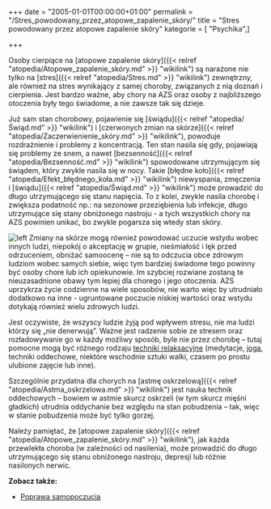 +++
date = "2005-01-01T00:00:00+01:00"
permalink = "/Stres_powodowany_przez_atopowe_zapalenie_skóry/"
title = "Stres powodowany przez atopowe zapalenie skóry"
kategorie = [ "Psychika",]

+++

Osoby cierpiące na [atopowe zapalenie skóry]({{< relref "atopedia/Atopowe_zapalenie_skóry.md" >}} "wikilink") są narażone nie tylko na [stres]({{< relref "atopedia/Stres.md" >}} "wikilink") zewnętrzny, ale również na stres wynikający z samej choroby, związanych z nią doznań i cierpienia. Jest bardzo ważne, aby chory na AZS oraz osoby z najbliższego otoczenia były tego świadome, a nie zawsze tak się dzieje.

Już sam stan chorobowy, pojawienie się [świądu]({{< relref "atopedia/Świąd.md" >}} "wikilink") i [czerwonych zmian na skórze]({{< relref "atopedia/Zaczerwienienie_skóry.md" >}} "wikilink"), powoduje rozdrażnienie i problemy z koncentracją. Ten stan nasila się gdy, pojawiają się problemy ze snem, a nawet [bezsenność]({{< relref "atopedia/Bezsenność.md" >}} "wikilink") spowodowane utrzymującym się świądem, który zwykle nasila się w nocy. Takie [błędne koło]({{< relref "atopedia/Efekt_błędnego_koła.md" >}} "wikilink") niewyspania, zmęczenia i [świądu]({{< relref "atopedia/Świąd.md" >}} "wikilink") może prowadzić do długo utrzymującego się stanu napięcia. To z kolei, zwykle nasila chorobę i zwiększa podatność np.: na sezonowe przeziębienia lub infekcje, długo utrzymujące się stany obniżonego nastroju - a tych wszystkich chory na AZS powinien unikać, bo zwykle pogarsza się wtedy stan skóry.

![](/images/niesmialosc.png "left") Zmiany na skórze mogą również powodować uczucie wstydu wobec innych ludzi, niepokój o akceptację w grupie, nieśmiałość i lęk przed odrzuceniem, obniżać samoocenę – nie są to odczucia obce zdrowym ludziom wobec samych siebie, więc tym bardziej świadome tego powinny być osoby chore lub ich opiekunowie. Im szybciej rozwiane zostaną te nieuzasadnione obawy tym lepiej dla chorego i jego otoczenia. AZS uprzykrza życie codzienne na wiele sposobów, nie warto więc by utrudniało dodatkowo na inne - ugruntowane poczucie niskiej wartości oraz wstydu dotykają również wielu zdrowych ludzi.

Jest oczywiste, że wszyscy ludzie żyją pod wpływem stresu, nie ma ludzi którzy się „nie denerwują”. Ważne jest radzenie sobie ze stresem oraz rozładowywanie go w każdy możliwy sposób, byle nie przez chorobę – tutaj pomocne mogą być różnego rodzaju [techniki relaksacyjne](/atopedia/Techniki_relaksacyjne "wikilink") (medytacje, [joga](http://pl.wikipedia.org/wiki/Joga), techniki oddechowe, niektóre wschodnie sztuki walki, czasem po prostu ulubione zajęcie lub inne).

Szczególnie przydatna dla chorych na [astmę oskrzelową]({{< relref "atopedia/Astma_oskrzelowa.md" >}} "wikilink") jest nauka technik oddechowych – bowiem w astmie skurcz oskrzeli (w tym skurcz mięśni gładkich) utrudnia oddychanie bez względu na stan pobudzenia – tak, więc w stanie pobudzenia może być tylko gorzej.

Należy pamiętać, że [atopowe zapalenie skóry]({{< relref "atopedia/Atopowe_zapalenie_skóry.md" >}} "wikilink"), jak każda przewlekła choroba (w zależności od nasilenia), może prowadzić do długo utrzymującego się stanu obniżonego nastroju, depresji lub różnie nasilonych nerwic.

**Zobacz także:**

-   [Poprawa samopoczucia](/atopedia/Poprawa_samopoczucia "wikilink")
